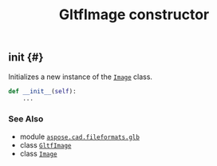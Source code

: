 ﻿---
title: GltfImage constructor
second_title: Aspose.CAD for Python via .NET API References
description: 
type: docs
weight: 10
url: /python-net/aspose.cad.fileformats.glb/gltfimage/__init__/
is_root: false
---

## __init__ {#}

Initializes a new instance of the [`Image`](/cad/python-net/aspose.cad/image) class.



```python
def __init__(self):
    ...
```





### See Also
* module [`aspose.cad.fileformats.glb`](../../)
* class [`GltfImage`](/cad/python-net/aspose.cad.fileformats.glb/gltfimage)
* class [`Image`](/cad/python-net/aspose.cad/image)
